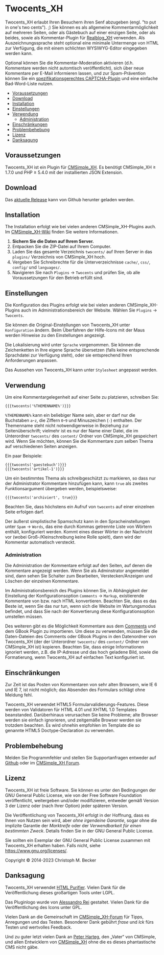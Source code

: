 # Twocents_XH

Twocents_XH erlaubt Ihren Besuchern ihren Senf abzugeben (engl. "to put in
one's two cents"). ;) Sie können es als allgemeine Kommentarmöglichkeit auf
mehreren Seiten, oder als Gästebuch auf einer einzigen Seite, oder als
beides, sowie als Kommentar-Plugin für
[Realblog_XH](https://github.com/cmb69/realblog_xh) verwenden.
Als Auszeichnungssprache steht optional eine minimale Untermenge von HTML
zur Verfügung, die mit einem schlichten WYSIWYG-Editor eingegeben werden kann.

Optional können Sie die Kommentar-Moderation aktivieren (d.h. Kommentare
werden nicht automtisch veröffentlicht), sich über neue Kommentare per
E-Mail informieren lassen, und zur Spam-Prävention können Sie ein
[spezifikationsgerechtes CAPTCHA-Plugin](https://wiki.cmsimple-xh.org/archiv/doku.php/captcha_plugins)
und eine einfache Bad-Word-Liste nutzen.

- [Voraussetzungen](#voraussetzungen)
- [Download](#download)
- [Installation](#installation)
- [Einstellungen](#einstellungen)
- [Verwendung](#verwendung)
  - [Administration](#administration)
- [Einschränkungen](#einschränkungen)
- [Problembehebung](#problembehebung)
- [Lizenz](#lizenz)
- [Danksagung](#danksagung)

## Voraussetzungen

Twocents_XH ist ein Plugin für [CMSimple_XH](https://www.cmsimple-xh.org/de/).
Es benötigt CMSimple_XH ≥ 1.7.0 und PHP ≥ 5.4.0 mit der installierten
JSON Extension.

## Download

Das [aktuelle Release](https://github.com/cmb69/twocents_xh/releases/latest)
kann von Github herunter geladen werden.

## Installation

The Installation erfolgt wie bei vielen anderen CMSimple_XH-Plugins auch.
Im [CMSimple_XH-Wiki](https://wiki.cmsimple-xh.org/de/?fuer-anwender/arbeiten-mit-dem-cms/plugins)
finden Sie weitere Informationen.

1. **Sichern Sie die Daten auf Ihrem Server.**
1. Entpacken Sie die ZIP-Datei auf Ihrem Computer.
1. Laden Sie das gesamte Verzeichnis `twocents/` auf Ihren Server in
   das `plugins/` Verzeichnis von CMSimple_XH hoch.
1. Vergeben Sie Schreibrechte für die Unterverzeichnisse `cache/`,
   `css/`, `config/` und `languages/`.
1. Navigieren Sie nach `Plugins` → `Twocents` und prüfen Sie, ob alle
   Voraussetzungen für den Betrieb erfüllt sind.

## Einstellungen

Die Konfiguration des Plugins erfolgt wie bei vielen anderen
CMSimple_XH-Plugins auch im Administrationsbereich der Website.
Wählen Sie `Plugins` → `Twocents`.

Sie können die Original-Einstellungen von Twocents_XH unter
`Konfiguration` ändern. Beim Überfahren der Hilfe-Icons mit der Maus
werden Hinweise zu den Einstellungen angezeigt.

Die Lokalisierung wird unter `Sprache` vorgenommen. Sie können die
Zeichenketten in Ihre eigene Sprache übersetzen (falls keine entsprechende
Sprachdatei zur Verfügung steht), oder sie entsprechend Ihren Anforderungen
anpassen.

Das Aussehen von Twocents_XH kann unter `Stylesheet` angepasst werden.

## Verwendung

Um eine Kommentargelegenheit auf einer Seite zu platzieren, schreiben Sie:

    {{{twocents('%THEMENNAME%')}}}

`%THEMENNAME%` kann ein beliebiger Name sein, aber er darf nur
die Buchstaben `a`-`z`, die Ziffern `0`-`9` und Minuszeichen (`-`) enthalten.
Der Themenname steht nicht notwendigerweise in Beziehung zur
Seitenüberschrift; vielmehr ist es nur der Name einer Datei, die im
Unterordner `twocents/` des `content/` Ordner von CMSimple_XH gespeichert wird.
Wenn Sie möchten, können Sie die Kommentare zum selben Thema
auf verschiedenen Seiten anzeigen.

Ein paar Beispiele:

    {{{twocents('gaestebuch')}}}
    {{{twocents('artikel-1')}}}

Um ein bestimmtes Thema als schreibgeschützt zu markieren, so dass nur der
Administrator Kommentare hinzufügen kann, kann `true` als zweites
Funktionsargument übergeben werden, beispielsweise:

    {{{twocents('archiviert', true}}}

Beachten Sie, dass höchstens ein Aufruf von `twocents` auf einer einzelnen
Seite erfolgen darf.

Der äußerst simplistische Spamschutz kann in den Spracheinstellungen unter
`Spam` → `Words`, das eine durch Kommas getrennte Liste von
Wörtern enthält, konfiguriert werden. Kommt eines dieser Wörter in der
Nachricht vor (wobei Groß-/Kleinschreibung keine Rolle spielt), dann wird
der Kommentar automatisch versteckt.

### Administration

Die Administration der Kommentare erfolgt auf den Seiten, auf denen die
Kommentare angezeigt werden. Wenn Sie als Adminstrator angemeldet sind, dann
sehen Sie Schalter zum Bearbeiten, Verstecken/Anzeigen und Löschen der
einzelnen Kommentare.

Im Administrationsbereich des Plugins können Sie, in Abhängigkeit der
Einstellung der Konfigurationsoption `Comments` → `Markup`,
existierende Kommentare von bzw. nach HTML konvertieren. Beachten Sie, dass
es das Beste ist, wenn Sie das nur tun, wenn sich die Website im
Wartungsmodus befindet, und dass Sie nach der Konvertierung diese
Konfigurationsoption umstellen müssen.

Des weiteren gibt es die Möglichkeit Kommentare aus dem
[Comments](https://ge-webdesign.de/cmsimpleplugins/?Eigene_Plugins___Comments)
und dem GBook Plugin zu importieren.
Um diese zu verwenden, müssen Sie die Daten-Dateien des Comments
oder GBook Plugins in den Datenordner von Twocents_XH
(der der Unterordner `twocents/` des `content/` Ordner von CMSimple_XH ist)
kopieren.
Beachten Sie, dass einige Informationen ignoriert werden, z.B. die IP-Adresse
und das hoch geladene Bild, sowie die Formatierung,
wenn Twocents_XH auf einfachen Text konfiguriert ist.

## Einschränkungen

Zur Zeit ist das Posten von Kommentaren von sehr alten Browsern,
wie IE 6 und IE 7, ist nicht möglich;
das Absenden des Formulars schlägt ohne Meldung fehl.

Twocents_XH verwendet HTML5 Formularvalidierungs-Features. Diese werden von
Validatoren für HTML 4.01 und XHTML 1.0 Templates beanstanded. Darüberhinaus
verursachen Sie keine Probleme; alte Browser werden sie einfach ignorieren,
und zeitgemäße Browser werden sie trotzdem beachten. Es wird ohnehin
empfohlen im Template die so genannte HTML5 Doctype-Declaration zu
verwenden.

## Problembehebung

Melden Sie Programmfehler und stellen Sie Supportanfragen entweder auf
[Github](https://github.com/cmb69/twocents_xh/issues)
oder im [CMSimple_XH Forum](https://cmsimpleforum.com/).

## Lizenz

Twocents_XH ist freie Software. Sie können es unter den Bedingungen
der GNU General Public License, wie von der Free Software Foundation
veröffentlicht, weitergeben und/oder modifizieren, entweder gemäß
Version 3 der Lizenz oder (nach Ihrer Option) jeder späteren Version.

Die Veröffentlichung von Twocents_XH erfolgt in der Hoffnung, dass es
Ihnen von Nutzen sein wird, aber *ohne irgendeine Garantie*, sogar ohne
die implizite Garantie der *Marktreife* oder der *Verwendbarkeit für einen
bestimmten Zweck*. Details finden Sie in der GNU General Public License.

Sie sollten ein Exemplar der GNU General Public License zusammen mit
Twocents_XH erhalten haben. Falls nicht, siehe <https://www.gnu.org/licenses/>.

Copyright © 2014-2023 Christoph M. Becker

## Danksagung

Twocents_XH verwendet [HTML Purifier](http://htmlpurifier.org/).
Vielen Dank für die Veröffentlichung dieses großartigen Tools unter LGPL.

Das Pluginlogo wurde von [Alessandro Rei](http://www.mentalrey.it/) gestaltet.
Vielen Dank für die Veröffentlichung des Icons unter GPL.

Vielen Dank an die Gemeinschaft im [CMSimple_XH-Forum](http://www.cmsimpleforum.com/)
für Tipps, Anregungen und das Testen.
Besonderer Dank gebührt *frase* und *lck* fürs Testen und wertvolles Feedback.

Und zu guter letzt vielen Dank an [Peter Harteg](http://www.harteg.dk/),
den „Vater“ von CMSimple, und allen Entwicklern von
[CMSimple_XH](https://www.cmsimple-xh.org/de/) ohne die es dieses
phantastische CMS nicht gäbe.
